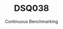 ---
layout: default
title: DSQ038
subtitle: Continuous Benchmarking
selected: TPC-DS
expanded: Benchmarking
benchmark: /individual_results/DSQ038.html
---